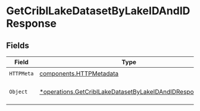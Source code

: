 # GetCriblLakeDatasetByLakeIDAndIDResponse


## Fields

| Field                                                                                                                               | Type                                                                                                                                | Required                                                                                                                            | Description                                                                                                                         |
| ----------------------------------------------------------------------------------------------------------------------------------- | ----------------------------------------------------------------------------------------------------------------------------------- | ----------------------------------------------------------------------------------------------------------------------------------- | ----------------------------------------------------------------------------------------------------------------------------------- |
| `HTTPMeta`                                                                                                                          | [components.HTTPMetadata](../../models/components/httpmetadata.md)                                                                  | :heavy_check_mark:                                                                                                                  | N/A                                                                                                                                 |
| `Object`                                                                                                                            | [*operations.GetCriblLakeDatasetByLakeIDAndIDResponseBody](../../models/operations/getcribllakedatasetbylakeidandidresponsebody.md) | :heavy_minus_sign:                                                                                                                  | a list of CriblLakeDataset objects                                                                                                  |